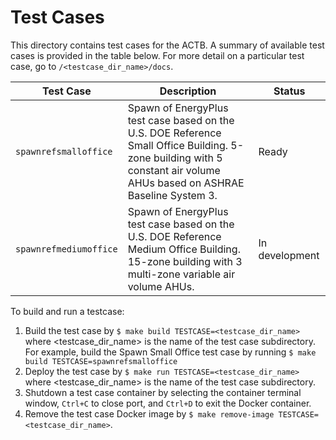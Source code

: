 # Test Cases

This directory contains test cases for the ACTB.  A summary of available test cases is provided in the table below.  For more detail on a particular test case, go to ``/<testcase_dir_name>/docs``.

| Test Case                                                             | Description                                               | Status
|-----------------------------------------------------------------------|-----------------------------------------------------------|---------------|
| ``spawnrefsmalloffice`` | Spawn of EnergyPlus test case based on the U.S. DOE Reference Small Office Building.  5-zone building with 5 constant air volume AHUs based on ASHRAE Baseline System 3.| Ready |
| ``spawnrefmediumoffice``| Spawn of EnergyPlus test case based on the U.S. DOE Reference Medium Office Building. 15-zone building with 3 multi-zone variable air volume AHUs.| In development|

To build and run a testcase:
1. Build the test case by ``$ make build TESTCASE=<testcase_dir_name>`` where <testcase_dir_name> is the name of the test case subdirectory.
For example, build the Spawn Small Office test case by running ``$ make build TESTCASE=spawnrefsmalloffice``
2. Deploy the test case by ``$ make run TESTCASE=<testcase_dir_name>`` where <testcase_dir_name> is the name of the test case subdirectory.
3. Shutdown a test case container by selecting the container terminal window, ``Ctrl+C`` to close port, and ``Ctrl+D`` to exit the Docker container.
4. Remove the test case Docker image by ``$ make remove-image TESTCASE=<testcase_dir_name>``.